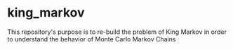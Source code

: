 # king_markov
This repository's purpose is to re-build the problem of King Markov in order to understand the behavior of Monte Carlo Markov Chains

